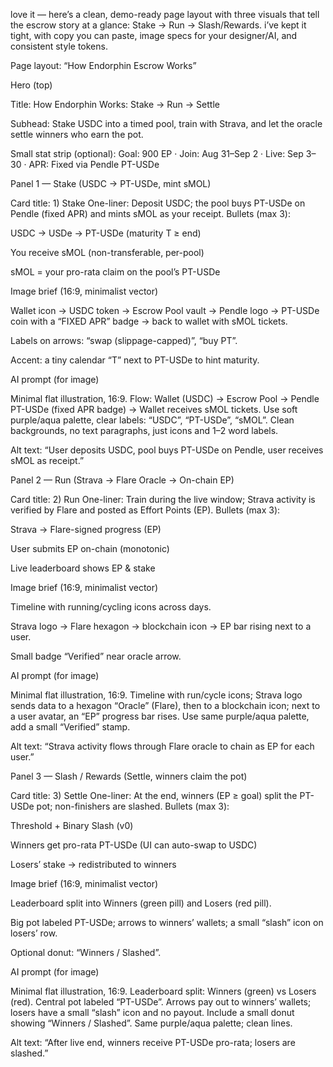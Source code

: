 love it — here’s a clean, demo-ready page layout with three visuals that tell the escrow story at a glance: Stake → Run → Slash/Rewards. i’ve kept it tight, with copy you can paste, image specs for your designer/AI, and consistent style tokens.

Page layout: “How Endorphin Escrow Works”

Hero (top)

Title: How Endorphin Works: Stake → Run → Settle

Subhead: Stake USDC into a timed pool, train with Strava, and let the oracle settle winners who earn the pot.

Small stat strip (optional): Goal: 900 EP · Join: Aug 31–Sep 2 · Live: Sep 3–30 · APR: Fixed via Pendle PT-USDe

Panel 1 — Stake (USDC → PT-USDe, mint sMOL)

Card title: 1) Stake
One-liner: Deposit USDC; the pool buys PT-USDe on Pendle (fixed APR) and mints sMOL as your receipt.
Bullets (max 3):

USDC → USDe → PT-USDe (maturity T ≥ end)

You receive sMOL (non-transferable, per-pool)

sMOL = your pro-rata claim on the pool’s PT-USDe

Image brief (16:9, minimalist vector)

Wallet icon → USDC token → Escrow Pool vault → Pendle logo → PT-USDe coin with a “FIXED APR” badge → back to wallet with sMOL tickets.

Labels on arrows: “swap (slippage-capped)”, “buy PT”.

Accent: a tiny calendar “T” next to PT-USDe to hint maturity.

AI prompt (for image)

Minimal flat illustration, 16:9. Flow: Wallet (USDC) → Escrow Pool → Pendle PT-USDe (fixed APR badge) → Wallet receives sMOL tickets. Use soft purple/aqua palette, clear labels: “USDC”, “PT-USDe”, “sMOL”. Clean backgrounds, no text paragraphs, just icons and 1–2 word labels.

Alt text: “User deposits USDC, pool buys PT-USDe on Pendle, user receives sMOL as receipt.”

Panel 2 — Run (Strava → Flare Oracle → On-chain EP)

Card title: 2) Run
One-liner: Train during the live window; Strava activity is verified by Flare and posted as Effort Points (EP).
Bullets (max 3):

Strava → Flare-signed progress (EP)

User submits EP on-chain (monotonic)

Live leaderboard shows EP & stake

Image brief (16:9, minimalist vector)

Timeline with running/cycling icons across days.

Strava logo → Flare hexagon → blockchain icon → EP bar rising next to a user.

Small badge “Verified” near oracle arrow.

AI prompt (for image)

Minimal flat illustration, 16:9. Timeline with run/cycle icons; Strava logo sends data to a hexagon “Oracle” (Flare), then to a blockchain icon; next to a user avatar, an “EP” progress bar rises. Use same purple/aqua palette, add a small “Verified” stamp.

Alt text: “Strava activity flows through Flare oracle to chain as EP for each user.”

Panel 3 — Slash / Rewards (Settle, winners claim the pot)

Card title: 3) Settle
One-liner: At the end, winners (EP ≥ goal) split the PT-USDe pot; non-finishers are slashed.
Bullets (max 3):

Threshold + Binary Slash (v0)

Winners get pro-rata PT-USDe (UI can auto-swap to USDC)

Losers’ stake → redistributed to winners

Image brief (16:9, minimalist vector)

Leaderboard split into Winners (green pill) and Losers (red pill).

Big pot labeled PT-USDe; arrows to winners’ wallets; a small “slash” icon on losers’ row.

Optional donut: “Winners / Slashed”.

AI prompt (for image)

Minimal flat illustration, 16:9. Leaderboard split: Winners (green) vs Losers (red). Central pot labeled “PT-USDe”. Arrows pay out to winners’ wallets; losers have a small “slash” icon and no payout. Include a small donut showing “Winners / Slashed”. Same purple/aqua palette; clean lines.

Alt text: “After live end, winners receive PT-USDe pro-rata; losers are slashed.”